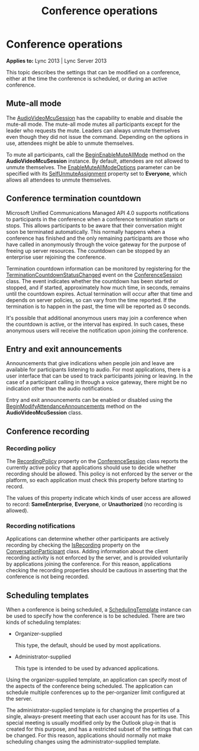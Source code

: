 ﻿---
title: Conference operations
TOCTitle: Conference operations
ms:assetid: 4c48fb22-4f9a-4784-894a-cdd7c12ff50e
ms:mtpsurl: https://msdn.microsoft.com/library/Dn465991(v=office.15)
ms:contentKeyID: 57102829
ms.date: 07/25/2014
mtps_version: v=office.15
---

# Conference operations


**Applies to:** Lync 2013 | Lync Server 2013

 

This topic describes the settings that can be modified on a conference, either at the time the conference is scheduled, or during an active conference.

## Mute-all mode

The [AudioVideoMcuSession](https://msdn.microsoft.com/library/hh385298\(v=office.15\)) has the capability to enable and disable the mute-all mode. The mute-all mode mutes all participants except for the leader who requests the mute. Leaders can always unmute themselves even though they did not issue the command. Depending on the options in use, attendees might be able to unmute themselves.

To mute all participants, call the [BeginEnableMuteAllMode](https://msdn.microsoft.com/library/hh384702\(v=office.15\)) method on the **AudioVideoMcuSession** instance. By default, attendees are not allowed to unmute themselves. The [EnableMuteAllModeOptions](https://msdn.microsoft.com/library/hh382921\(v=office.15\)) parameter can be specified with its [SelfUnmuteAssignment](https://msdn.microsoft.com/library/hh382298\(v=office.15\)) property set to **Everyone**, which allows all attendees to unmute themselves.

## Conference termination countdown

Microsoft Unified Communications Managed API 4.0 supports notifications to participants in the conference when a conference termination starts or stops. This allows participants to be aware that their conversation might soon be terminated automatically. This normally happens when a conference has finished and the only remaining participants are those who have called in anonymously through the voice gateway for the purpose of freeing up server resources. The countdown can be stopped by an enterprise user rejoining the conference.

Termination countdown information can be monitored by registering for the [TerminationCountdownStatusChanged](https://msdn.microsoft.com/library/hh384066\(v=office.15\)) event on the [ConferenceSession](https://msdn.microsoft.com/library/hh349315\(v=office.15\)) class. The event indicates whether the countdown has been started or stopped, and if started, approximately how much time, in seconds, remains until the countdown expires. Actual termination will occur after that time and depends on server policies, so can vary from the time reported. If the termination is to happen in the past, the time will be reported as 0 seconds.

It's possible that additional anonymous users may join a conference when the countdown is active, or the interval has expired. In such cases, these anonymous users will receive the notification upon joining the conference.

## Entry and exit announcements

Announcements that give indications when people join and leave are available for participants listening to audio. For most applications, there is a user interface that can be used to track participants joining or leaving. In the case of a participant calling in through a voice gateway, there might be no indication other than the audio notifications.

Entry and exit announcements can be enabled or disabled using the [BeginModifyAttendanceAnnouncements](https://msdn.microsoft.com/library/hh366272\(v=office.15\)) method on the **AudioVideoMcuSession** class.

## Conference recording

### Recording policy

The [RecordingPolicy](https://msdn.microsoft.com/library/hh383156\(v=office.15\)) property on the [ConferenceSession](https://msdn.microsoft.com/library/hh349315\(v=office.15\)) class reports the currently active policy that applications should use to decide whether recording should be allowed. This policy is not enforced by the server or the platform, so each application must check this property before starting to record.

The values of this property indicate which kinds of user access are allowed to record: **SameEnterprise**, **Everyone**, or **Unauthorized** (no recording is allowed).

### Recording notifications

Applications can determine whether other participants are actively recording by checking the [IsRecording](https://msdn.microsoft.com/library/hh383146\(v=office.15\)) property on the [ConversationParticipant](https://msdn.microsoft.com/library/hh366199\(v=office.15\)) class. Adding information about the client recording activity is not enforced by the server, and is provided voluntarily by applications joining the conference. For this reason, applications checking the recording properties should be cautious in asserting that the conference is not being recorded.

## Scheduling templates

When a conference is being scheduled, a [SchedulingTemplate](https://msdn.microsoft.com/library/hh348859\(v=office.15\)) instance can be used to specify how the conference is to be scheduled. There are two kinds of scheduling templates:

  - Organizer-supplied
    
    This type, the default, should be used by most applications.

  - Administrator-supplied
    
    This type is intended to be used by advanced applications.

Using the organizer-supplied template, an application can specify most of the aspects of the conference being scheduled. The application can schedule multiple conferences up to the per-organizer limit configured at the server.

The administrator-supplied template is for changing the properties of a single, always-present meeting that each user account has for its use. This special meeting is usually modified only by the Outlook plug-in that is created for this purpose, and has a restricted subset of the settings that can be changed. For this reason, applications should normally not make scheduling changes using the administrator-supplied template.

